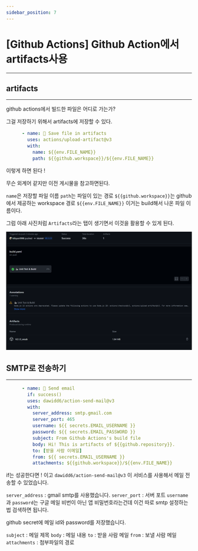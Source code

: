 ```yaml
---
sidebar_position: 7
---
```


# [Github Actions] Github Action에서 artifacts사용
---

## artifacts
---

github actions에서 빌드한 파일은 어디로 가는가?

그걸 저장하기 위해서 artifacts에 저장할 수 있다.


```yaml
      - name: 💾 Save file in artifacts
        uses: actions/upload-artifact@v3
        with:
          name: ${{env.FILE_NAME}}
          path: ${{github.workspace}}/${{env.FILE_NAME}}
```

이렇게 하면 된다 !

무슨 외계어 같지만 이전 게시물을 참고하면된다.

`name`은 저장할 파일 이름 `path`는 파일이 있는 경로 `${{github.workspace}}`는 github에서 제공하는 workspace 경로 `${{env.FILE_NAME}}` 이거는 build해서 나온 파일 이름이다.

그럼 아래 사진처럼 `Artifacts`라는 탭이 생기면서 이것을 활용할 수 있게 된다.

![Alt text](image.png)


## SMTP로 전송하기
---

```yaml
      - name: 📩 Send email
        if: success()
        uses: dawidd6/action-send-mail@v3
        with:
          server_address: smtp.gmail.com
          server_port: 465
          username: ${{ secrets.EMAIL_USERNAME }}
          password: ${{ secrets.EMAIL_PASSWORD }}
          subject: From Github Actions's build file
          body: Hi! This is artifacts of ${{github.repository}}.
          to: [받을 사람 이메일]
          from: ${{ secrets.EMAIL_USERNAME }}
          attachments: ${{github.workspace}}/${{env.FILE_NAME}}
```

if는 성공한다면 ! 이고 `dawidd6/action-send-mail@v3` 이 서비스를 사용해서 메일 전송할 수 있었습니다.

`server_address` : gmail smtp를 사용했습니다.
`server_port` : 서버 포트
`username`과 `password`는 구글 메일 비번이 아닌 앱 비밀번호라는건데 이건 따로 smtp 설정하는 법 검색하면 됩니다.

github secret에 메일 id와 password를 저장했습니다.


`subject` : 메일 제목
`body` : 메일 내용
`to` : 받을 사람 메일
`from` : 보낼 사람 메일
`attachments` : 첨부파일의 경로